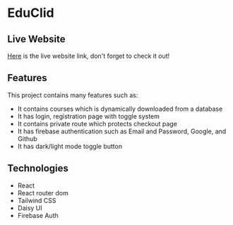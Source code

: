 # EduClid

## Live Website

[Here](https://educlid-5f460.web.app) is the live website link, don't forget to check it out! 


## Features

This project contains many features such as:

* It contains courses which is dynamically downloaded from a database
* It has login, registration page with toggle system
* It contains private route which protects checkout page
* It has firebase authentication such as Email and Password, Google, and Github
* It has dark/light mode toggle button

## Technologies

* React
* React router dom
* Tailwind CSS
* Daisy UI
* Firebase Auth 